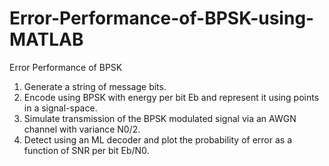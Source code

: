# Error-Performance-of-BPSK-using-MATLAB
Error Performance of BPSK
1. Generate a string of message bits.
2. Encode using BPSK with energy per bit Eb and represent it using points in a signal-space.
3. Simulate transmission of the BPSK modulated signal via an AWGN channel with variance N0/2.
4. Detect using an ML decoder and plot the probability of error as a function of SNR per bit Eb/N0.
